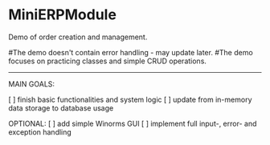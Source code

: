 # MiniERPModule
Demo of order creation and management.

  #The demo doesn't contain error handling - may update later.
  #The demo focuses on practicing classes and simple CRUD operations.

*************
  
MAIN GOALS:

  [ ] finish basic functionalities and system logic
  [ ] update from in-memory data storage to database usage
  
OPTIONAL:
  [ ] add simple Winorms GUI
  [ ] implement full input-, error- and exception handling
